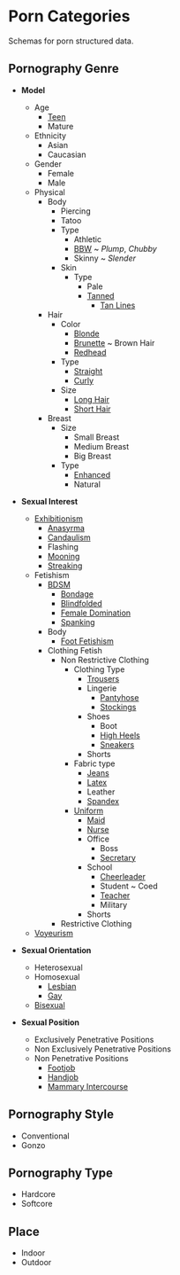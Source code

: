 # Porn Categories

Schemas for porn structured data.

##  Pornography Genre

* **Model** 
  * Age 
    * [Teen](https://simple.wikipedia.org/wiki/Teenager) 
    * Mature
  * Ethnicity
    * Asian 
    * Caucasian 
  * Gender 
    * Female 
    * Male 
  * Physical
    * Body 
      * Piercing 
      * Tatoo 
      * Type 
        * Athletic 
        * [BBW](https://fr.wikipedia.org/wiki/BBW) ~ *Plump*, *Chubby*
        * Skinny ~ *Slender*
      * Skin 
        * Type 
          * Pale 
          * [Tanned](https://en.wikipedia.org/wiki/Sun_tanning)
            * [Tan Lines](https://en.wikipedia.org/wiki/Tan_line)
    * Hair 
      * Color 
        * [Blonde](https://en.wikipedia.org/wiki/Blond) 
        * [Brunette](https://en.wikipedia.org/wiki/Brown_hair) ~ Brown Hair
        * [Redhead](https://en.wikipedia.org/wiki/Red_hair) 
      * Type
        * [Straight](https://en.wikipedia.org/wiki/Hair#Straight_hair) 
        * [Curly](https://en.wikipedia.org/wiki/Hair#Curly_hair) 
      * Size
        * [Long Hair](https://en.wikipedia.org/wiki/Long_hair) 
        * [Short Hair](https://en.wikipedia.org/wiki/Short_hair) 
    * Breast 
      * Size
        * Small Breast
        * Medium Breast
        * Big Breast
      * Type
        * [Enhanced](https://en.wikipedia.org/wiki/Breast_enlargement)
        * Natural

* **Sexual Interest**
  * [Exhibitionism](https://en.wikipedia.org/wiki/Exhibitionism)
    * [Anasyrma](https://en.wikipedia.org/wiki/Anasyrma)
    * [Candaulism](https://en.wikipedia.org/wiki/Candaulism)
    * Flashing 
    * [Mooning](https://en.wikipedia.org/wiki/Mooning)
    * [Streaking](https://en.wikipedia.org/wiki/Streaking)
  * Fetishism
    * [BDSM](https://en.wikipedia.org/wiki/BDSM)
      * [Bondage](https://en.wikipedia.org/wiki/Bondage)
      * [Blindfolded](https://en.wikipedia.org/wiki/Blindfold)
      * [Female Domination](https://en.wikipedia.org/wiki/BDSM) 
      * [Spanking](https://en.wikipedia.org/wiki/Spanking)
    * Body
      * [Foot Fetishism](https://en.wikipedia.org/wiki/Podophilia)
    * Clothing Fetish 
      * Non Restrictive Clothing
        * Clothing Type
          * [Trousers](https://en.wikipedia.org/wiki/Trousers)
          * Lingerie
            * [Pantyhose](https://en.wikipedia.org/wiki/Pantyhose)
            * [Stockings](https://en.wikipedia.org/wiki/Stockings)
          * Shoes
            * Boot
            * [High Heels](https://en.wikipedia.org/wiki/High-heeled_footwear)
            * [Sneakers](https://en.wikipedia.org/wiki/Sneakers_(footwear))
          * Shorts
        * Fabric type
          * [Jeans](https://en.wikipedia.org/wiki/Jeans) 
          * [Latex](https://en.wikipedia.org/wiki/Latex_and_PVC_fetishism)
          * Leather
          * [Spandex](https://en.wikipedia.org/wiki/Spandex)
        * [Uniform](https://en.wikipedia.org/wiki/Uniform_fetishism)
          * [Maid](https://en.wikipedia.org/wiki/Maid)
          * [Nurse](https://en.wikipedia.org/wiki/Nursing)
          * Office
            * Boss
            * [Secretary](https://en.wikipedia.org/wiki/Secretary)
          * School
            * [Cheerleader](https://en.wikipedia.org/wiki/Cheerleading)
            * Student ~ Coed
            * [Teacher](https://en.wikipedia.org/wiki/Teacher)
            * Military
          * Shorts
      * Restrictive Clothing
  * [Voyeurism](https://en.wikipedia.org/wiki/Voyeurism)
* **Sexual Orientation**
  * Heterosexual 
  * Homosexual
    * [Lesbian](https://en.wikipedia.org/wiki/Lesbian) 
    * [Gay](https://en.wikipedia.org/wiki/Gay) 
  * [Bisexual](https://en.wikipedia.org/wiki/Bisexuality) 
* **Sexual Position**
  * Exclusively Penetrative Positions 
  * Non Exclusively Penetrative Positions
  * Non Penetrative Positions
    * [Footjob](https://en.wikipedia.org/wiki/Footjob) 
    * [Handjob](https://en.wikipedia.org/wiki/Handjob) 
    * [Mammary Intercourse](https://en.wikipedia.org/wiki/Mammary_intercourse) 

## Pornography Style
  * Conventional 
  * Gonzo
  
## Pornography Type
  * Hardcore
  * Softcore
  
## Place
  * Indoor
  * Outdoor
